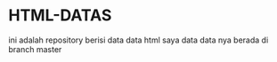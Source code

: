 # HTML-DATAS
ini adalah repository berisi data data html saya
data data nya berada di branch master
